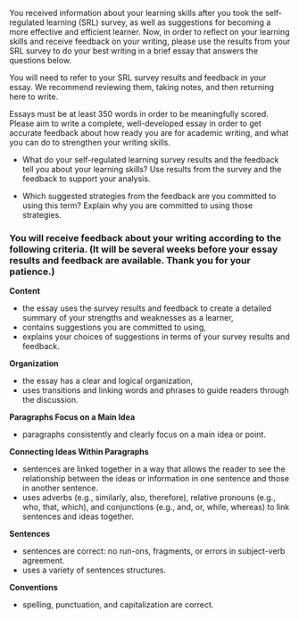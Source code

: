 You received information about your learning skills after you took the self-regulated learning (SRL) survey, as well as suggestions for becoming a more effective and efficient learner. Now, in order to reflect on your learning skills and receive feedback on your writing, please use the results from your SRL survey to do your best writing in a brief essay that answers the questions below. 

You will need to refer to your SRL survey results and feedback in your essay. We recommend reviewing them, taking notes, and then returning here to write.

Essays must be at least 350 words in order to be meaningfully scored. Please aim to write a complete, well-developed essay in order to get accurate feedback about how ready you are for academic writing, and what you can do to strengthen your writing skills.

* What do your self-regulated learning survey results and the feedback tell you about your learning skills? Use results from the survey and the feedback to support your analysis.

* Which suggested strategies from the feedback are you committed to using this term? Explain why you are committed to using those strategies.

### You will receive feedback about your writing according to the following criteria. (It will be several weeks before your essay results and feedback are available. Thank you for your patience.)

**Content**

* the essay uses the survey results and feedback to create a detailed summary of your strengths and weaknesses as a learner,
* contains suggestions you are committed to using,
* explains your choices of suggestions in terms of your survey results and feedback.

**Organization**

* the essay has a clear and logical organization,
* uses transitions and linking words and phrases to guide readers through the discussion.

**Paragraphs Focus on a Main Idea**

* paragraphs consistently and clearly focus on a main idea or point.

**Connecting Ideas Within Paragraphs**

* sentences are linked together in a way that allows the reader to see the relationship between the ideas or information in one sentence and those in another sentence.
* uses adverbs (e.g., similarly, also, therefore), relative pronouns (e.g., who, that, which), and conjunctions (e.g., and, or, while, whereas) to link sentences and ideas together.

**Sentences**

* sentences are correct: no run-ons, fragments, or errors in subject-verb agreement.
* uses a variety of sentences structures. 

**Conventions**

* spelling, punctuation, and capitalization are correct.
